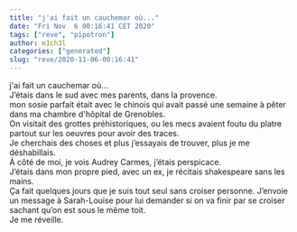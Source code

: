 ```yaml
---
title: "j'ai fait un cauchemar où..."
date: "Fri Nov  6 00:16:41 CET 2020"
tags: ["reve", "pipotron"]
author: m1ch3l
categories: ["generated"]
slug: "reve/2020-11-06-00:16:41"
---
```


j'ai fait un cauchemar où...<br>
J’étais dans le sud avec mes parents, dans la provence.<br>
mon sosie parfait était avec le chinois qui avait passé une semaine à pêter dans ma chambre d'hôpital de Grenobles.<br>
On visitait des grottes préhistoriques, ou les mecs avaient foutu du platre partout sur les oeuvres pour avoir des traces.<br>
Je cherchais des choses et plus j’essayais de trouver, plus je me déshabillais.<br>
À côté de moi, je vois Audrey Carmes, j’étais perspicace.<br>
J’étais dans mon propre pied, avec un ex, je récitais shakespeare sans les mains.<br>
Ça fait quelques jours que je suis tout seul sans croiser personne. J’envoie un message à Sarah-Louise pour lui demander si on va finir par se croiser sachant qu’on est sous le même toit.<br>
Je me réveille.<br>
